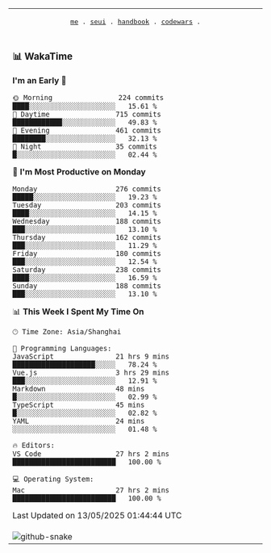 
<div align="center">

<table>
<tr><td>
  <p align="center">
  <samp>
    <a href="https://github.com/SeaMmMm/SeaMmMm">me</a> .
    <a href="https://github.com/SeaMmMm/se-element">seui</a> .
    <a href="https://github.com/SeaMmMm/HandBook">handbook</a> .
    <a href="https://github.com/SeaMmMm/codeWars">codewars</a> .
  </samp>
    </p>
</td></tr>

<tr><td>

### 📊 WakaTime

<!--START_SECTION:waka-->
**I'm an Early 🐤** 

```text
🌞 Morning                224 commits         ████░░░░░░░░░░░░░░░░░░░░░   15.61 % 
🌆 Daytime                715 commits         ████████████░░░░░░░░░░░░░   49.83 % 
🌃 Evening                461 commits         ████████░░░░░░░░░░░░░░░░░   32.13 % 
🌙 Night                  35 commits          █░░░░░░░░░░░░░░░░░░░░░░░░   02.44 % 
```
📅 **I'm Most Productive on Monday** 

```text
Monday                   276 commits         █████░░░░░░░░░░░░░░░░░░░░   19.23 % 
Tuesday                  203 commits         ████░░░░░░░░░░░░░░░░░░░░░   14.15 % 
Wednesday                188 commits         ███░░░░░░░░░░░░░░░░░░░░░░   13.10 % 
Thursday                 162 commits         ███░░░░░░░░░░░░░░░░░░░░░░   11.29 % 
Friday                   180 commits         ███░░░░░░░░░░░░░░░░░░░░░░   12.54 % 
Saturday                 238 commits         ████░░░░░░░░░░░░░░░░░░░░░   16.59 % 
Sunday                   188 commits         ███░░░░░░░░░░░░░░░░░░░░░░   13.10 % 
```


📊 **This Week I Spent My Time On** 

```text
🕑︎ Time Zone: Asia/Shanghai

💬 Programming Languages: 
JavaScript               21 hrs 9 mins       ████████████████████░░░░░   78.24 % 
Vue.js                   3 hrs 29 mins       ███░░░░░░░░░░░░░░░░░░░░░░   12.91 % 
Markdown                 48 mins             █░░░░░░░░░░░░░░░░░░░░░░░░   02.99 % 
TypeScript               45 mins             █░░░░░░░░░░░░░░░░░░░░░░░░   02.82 % 
YAML                     24 mins             ░░░░░░░░░░░░░░░░░░░░░░░░░   01.48 % 

🔥 Editors: 
VS Code                  27 hrs 2 mins       █████████████████████████   100.00 % 

💻 Operating System: 
Mac                      27 hrs 2 mins       █████████████████████████   100.00 % 
```


 Last Updated on 13/05/2025 01:44:44 UTC
<!--END_SECTION:waka-->
</td></tr>

<tr><td>
  <img alt="github-snake" src="profile-snake-contrib/github-user-contribution.svg"/>
</td></tr>

</table>
